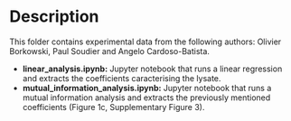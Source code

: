# Description

This folder contains experimental data from the following authors: Olivier Borkowski, Paul Soudier and Angelo Cardoso-Batista.

* **linear_analysis.ipynb:** Jupyter notebook that runs a linear regression and extracts the coefficients caracterising the lysate.
* **mutual_information_analysis.ipynb:** Jupyter notebook that runs a mutual information analysis and extracts the previously mentioned coefficients (Figure 1c, Supplementary Figure 3).
